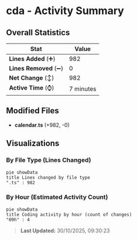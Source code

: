 # cda - Activity Summary 

## Overall Statistics

| Stat                   | Value                                                             |
| ---------------------- | ----------------------------------------------------------------- |
| **Lines Added** (➕)   | 982                                          |
| **Lines Removed** (➖) | 0                                        |
| **Net Change** (↕)    | 982                |
| **Active Time** (⌚)   | 7 minutes |


## Modified Files
- **calendar.ts** (+982, -0)

## Visualizations

### By File Type (Lines Changed)

```mermaid
pie showData
title Lines changed by file type
".ts" : 982
```

### By Hour (Estimated Activity Count)

```mermaid
pie showData
title Coding activity by hour (count of changes)
"09h" : 4
```


> **Last Updated:** 30/10/2025, 09:30:23